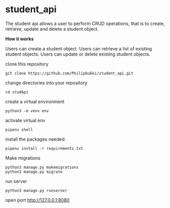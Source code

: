 # student_api
The student api allows a user to perform CRUD operations, that is to
 create, retrieve, update and delete a student object.
 
**How it works**

Users can create a student object.
Users can retrieve a list of existing student objects.
Users can update or delete existing student objects.

clone this repository

```
git clone https://github.com/Philipbukki/student_api.git

```
change directories into your repository
```console
cd studApi
```
create a virtual environment
```console
python3 -m venv env
```
activate virtual env

```console
pipenv shell
```

install the packages needed.

```console
pipenv install -r requirements.txt
```
Make migrations
 
```console
python3 manage.py makemigrations
python3 manage.py migrate
```
run server
```console
python3 manage.py runserver
```
open port http://127.0.0.1:8080
